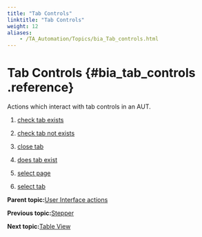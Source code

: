 ```yaml
--- 
title: "Tab Controls"
linktitle: "Tab Controls"
weight: 12
aliases: 
    - /TA_Automation/Topics/bia_Tab_controls.html
---
```

# Tab Controls {#bia_tab_controls .reference}

Actions which interact with tab controls in an AUT.

1.  [check tab exists](../../TA_Automation/Topics/bia_check_tab_exists.html)  

2.  [check tab not exists](../../TA_Automation/Topics/bia_check_tab_not_exists.html)  

3.  [close tab](../../TA_Automation/Topics/bia_close_tab.html)  

4.  [does tab exist](../../TA_Automation/Topics/bia_does_tab_exist.html)  

5.  [select page](../../TA_Automation/Topics/bia_iOS_select_page.html)  

6.  [select tab](../../TA_Automation/Topics/bia_select_tab.html)  


**Parent topic:**[User Interface actions](../../TA_Automation/Topics/bia_User_Interface.html)

**Previous topic:**[Stepper](../../TA_Automation/Topics/bia_Stepper.html)

**Next topic:**[Table View](../../TA_Automation/Topics/bia_table_view.html)

